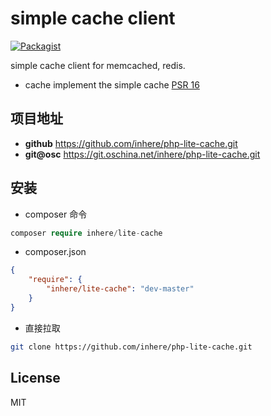 # simple cache client

[![Packagist](https://img.shields.io/packagist/v/inhere/lite-cache.svg)](https://packagist.org/packages/inhere/lite-cache)

simple cache client for memcached, redis.

- cache implement the simple cache [PSR 16](https://github.com/php-fig/fig-standards/blob/master/accepted/PSR-16-simple-cache.md)

## 项目地址

- **github** https://github.com/inhere/php-lite-cache.git
- **git@osc** https://git.oschina.net/inhere/php-lite-cache.git

## 安装

- composer 命令

```php
composer require inhere/lite-cache
```

- composer.json

```json
{
    "require": {
        "inhere/lite-cache": "dev-master"
    }
}
```

- 直接拉取

```bash
git clone https://github.com/inhere/php-lite-cache.git
```

## License 

MIT
